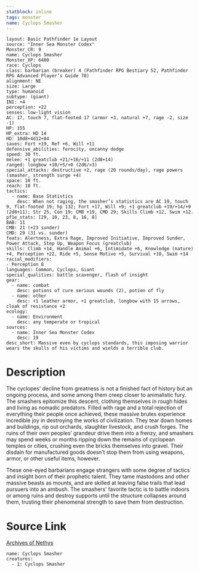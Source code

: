 ```yaml
---
statblock: inline
tags: monster
name: Cyclops Smasher
---
```

```statblock
layout: Basic Pathfinder 1e Layout
source: "Inner Sea Monster Codex"
Monster_CR: 9
name: Cyclops Smasher
Monster_XP: 6400
race: Cyclops
class: barbarian (breaker) 4 (Pathfinder RPG Bestiary 52, Pathfinder RPG Advanced Player’s Guide 78)
alignment: NE
size: Large
type: humanoid
subtype: (giant)
INI: +4
perception: +22
senses: low-light vision
AC: 17, touch 7, flat-footed 17 (armor +3, natural +7, rage -2, size -1)
HP: 155
HP_extra: HD 14
HD: 10d8+4d12+84
saves: Fort +19, Ref +6, Will +11
defensive_abilities: ferocity, uncanny dodge
speed: 30 ft.
melee: +1 greatclub +21/+16/+11 (2d8+14)
ranged: longbow +10/+5/+0 (2d6/×3)
special_attacks: destructive +2, rage (20 rounds/day), rage powers (smasher, strength surge +4)
space: 10 ft.
reach: 10 ft.
tactics:
  - name: Base Statistics
    desc: When not raging, the smasher’s statistics are AC 19, touch 9, flat-footed 19; hp 132; Fort +17, Will +9; +1 greatclub +19/+14/+9 (2d8+11); Str 25, Con 19; CMB +19, CMD 29; Skills Climb +12, Swim +12.
pf1e_stats: [29, 10, 23, 8, 16, 8]
BAB: 11
CMB: 21 (+23 sunder)
CMD: 29 (31 vs. sunder)
feats: Alertness, Extra Rage, Improved Initiative, Improved Sunder, Power Attack, Step Up, Weapon Focus (greatclub)
skills: Climb +14, Handle Animal +6, Intimidate +6, Knowledge (nature) +4, Perception +22, Ride +5, Sense Motive +5, Survival +10, Swim +14
racial_modifiers:
- Perception 8
languages: Common, Cyclops, Giant
special_qualities: battle scavenger, flash of insight
gear:
  - name: combat
    desc: potions of cure serious wounds (2), potion of fly
  - name: other
    desc: +1 leather armor, +1 greatclub, longbow with 15 arrows, cloak of resistance +2
ecology:
  - name: Environment
    desc: any temperate or tropical
sources:
  - name: Inner Sea Monster Codex
    desc: 19
desc_short: Massive even by cyclops standards, this imposing warrior wears the skulls of his victims and wields a terrible club.
```
# Description
The cyclopes’ decline from greatness is not a finished fact of history but an ongoing process, and some among them creep closer to animalistic fury. The smashers epitomize this descent, clothing themselves in rough hides and living as nomadic predators. Filled with rage and a total rejection of everything their people once achieved, these massive brutes experience incredible joy in destroying the works of civilization. They tear down homes and buildings, rip out orchards, slaughter livestock, and crush forges. The ruins of their own peoples’ grandeur drive them into a frenzy, and smashers may spend weeks or months ripping down the remains of cyclopean temples or cities, crushing even the bricks themselves into gravel. Their disdain for manufactured goods doesn’t stop them from using weapons, armor, or other useful items, however.

These one-eyed barbarians engage strangers with some degree of tactics and insight born of their prophetic talent. They tame mastodons and other massive beasts as mounts, and are skilled at leaving false trails that lead pursuers into an ambush. The smashers’ favorite tactic is to battle indoors or among ruins and destroy supports until the structure collapses around them, trusting their phenomenal strength to save them from destruction.
# Source Link
[Archives of Nethys](https://aonprd.com/MonsterDisplay.aspx?ItemName=Cyclops%20Smasher)
```encounter-table
name: Cyclops Smasher
creatures:
  - 1: Cyclops Smasher
```
